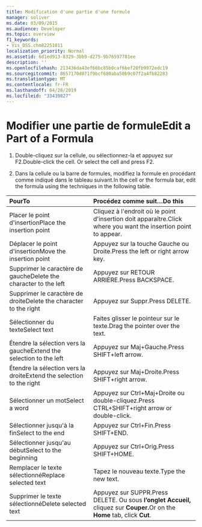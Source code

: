 ```yaml
---
title: Modification d'une partie d'une formule
manager: soliver
ms.date: 03/09/2015
ms.audience: Developer
ms.topic: overview
f1_keywords:
- Vis_DSS.chm82251811
localization_priority: Normal
ms.assetid: 6d1ed913-8329-3bb9-d275-9b76597781ee
description: ''
ms.openlocfilehash: 213436da43ef66bc85b0caf6bef20fb9972edc19
ms.sourcegitcommit: 8657170d071f9bcf680aba50b9c07f2a4fb82283
ms.translationtype: MT
ms.contentlocale: fr-FR
ms.lasthandoff: 04/28/2019
ms.locfileid: "33439827"
---
```

# <a name="edit-a-part-of-a-formula"></a><span data-ttu-id="89bb8-102">Modifier une partie de formule</span><span class="sxs-lookup"><span data-stu-id="89bb8-102">Edit a Part of a Formula</span></span>

1. <span data-ttu-id="89bb8-p101">Double-cliquez sur la cellule, ou sélectionnez-la et appuyez sur F2.</span><span class="sxs-lookup"><span data-stu-id="89bb8-p101">Double-click the cell. Or select the cell and press F2.</span></span>
    
2. <span data-ttu-id="89bb8-105">Dans la cellule ou la barre de formules, modifiez la formule en procédant comme indiqué dans le tableau suivant.</span><span class="sxs-lookup"><span data-stu-id="89bb8-105">In the cell or the formula bar, edit the formula using the techniques in the following table.</span></span>
    
|<span data-ttu-id="89bb8-106">**Pour**</span><span class="sxs-lookup"><span data-stu-id="89bb8-106">**To**</span></span>|<span data-ttu-id="89bb8-107">**Procédez comme suit…**</span><span class="sxs-lookup"><span data-stu-id="89bb8-107">**Do this**</span></span>|
|:-----|:-----|
| <span data-ttu-id="89bb8-108">Placer le point d'insertion</span><span class="sxs-lookup"><span data-stu-id="89bb8-108">Place the insertion point</span></span>  <br/> | <span data-ttu-id="89bb8-109">Cliquez à l'endroit où le point d'insertion doit apparaître.</span><span class="sxs-lookup"><span data-stu-id="89bb8-109">Click where you want the insertion point to appear.</span></span>  <br/> |
| <span data-ttu-id="89bb8-110">Déplacer le point d'insertion</span><span class="sxs-lookup"><span data-stu-id="89bb8-110">Move the insertion point</span></span>  <br/> | <span data-ttu-id="89bb8-111">Appuyez sur la touche Gauche ou Droite.</span><span class="sxs-lookup"><span data-stu-id="89bb8-111">Press the left or right arrow key.</span></span>  <br/> |
| <span data-ttu-id="89bb8-112">Supprimer le caractère de gauche</span><span class="sxs-lookup"><span data-stu-id="89bb8-112">Delete the character to the left</span></span>  <br/> | <span data-ttu-id="89bb8-113">Appuyez sur RETOUR ARRIÈRE.</span><span class="sxs-lookup"><span data-stu-id="89bb8-113">Press BACKSPACE.</span></span>  <br/> |
| <span data-ttu-id="89bb8-114">Supprimer le caractère de droite</span><span class="sxs-lookup"><span data-stu-id="89bb8-114">Delete the character to the right</span></span>  <br/> | <span data-ttu-id="89bb8-115">Appuyez sur Suppr.</span><span class="sxs-lookup"><span data-stu-id="89bb8-115">Press DELETE.</span></span>  <br/> |
| <span data-ttu-id="89bb8-116">Sélectionner du texte</span><span class="sxs-lookup"><span data-stu-id="89bb8-116">Select text</span></span>  <br/> | <span data-ttu-id="89bb8-117">Faites glisser le pointeur sur le texte.</span><span class="sxs-lookup"><span data-stu-id="89bb8-117">Drag the pointer over the text.</span></span>  <br/> |
| <span data-ttu-id="89bb8-118">Étendre la sélection vers la gauche</span><span class="sxs-lookup"><span data-stu-id="89bb8-118">Extend the selection to the left</span></span>  <br/> | <span data-ttu-id="89bb8-119">Appuyez sur Maj+Gauche.</span><span class="sxs-lookup"><span data-stu-id="89bb8-119">Press SHIFT+left arrow.</span></span>  <br/> |
| <span data-ttu-id="89bb8-120">Étendre la sélection vers la droite</span><span class="sxs-lookup"><span data-stu-id="89bb8-120">Extend the selection to the right</span></span>  <br/> | <span data-ttu-id="89bb8-121">Appuyez sur Maj+Droite.</span><span class="sxs-lookup"><span data-stu-id="89bb8-121">Press SHIFT+right arrow.</span></span>  <br/> |
| <span data-ttu-id="89bb8-122">Sélectionner un mot</span><span class="sxs-lookup"><span data-stu-id="89bb8-122">Select a word</span></span>  <br/> | <span data-ttu-id="89bb8-123">Appuyez sur Ctrl+Maj+Droite ou double-cliquez.</span><span class="sxs-lookup"><span data-stu-id="89bb8-123">Press CTRL+SHIFT+right arrow or double-click.</span></span>  <br/> |
| <span data-ttu-id="89bb8-124">Sélectionner jusqu'à la fin</span><span class="sxs-lookup"><span data-stu-id="89bb8-124">Select to the end</span></span>  <br/> | <span data-ttu-id="89bb8-125">Appuyez sur Ctrl+Fin.</span><span class="sxs-lookup"><span data-stu-id="89bb8-125">Press SHIFT+END.</span></span>  <br/> |
| <span data-ttu-id="89bb8-126">Sélectionner jusqu'au début</span><span class="sxs-lookup"><span data-stu-id="89bb8-126">Select to the beginning</span></span>  <br/> | <span data-ttu-id="89bb8-127">Appuyez sur Ctrl+Orig.</span><span class="sxs-lookup"><span data-stu-id="89bb8-127">Press SHIFT+HOME.</span></span>  <br/> |
| <span data-ttu-id="89bb8-128">Remplacer le texte sélectionné</span><span class="sxs-lookup"><span data-stu-id="89bb8-128">Replace selected text</span></span>  <br/> | <span data-ttu-id="89bb8-129">Tapez le nouveau texte.</span><span class="sxs-lookup"><span data-stu-id="89bb8-129">Type the new text.</span></span>  <br/> |
| <span data-ttu-id="89bb8-130">Supprimer le texte sélectionné</span><span class="sxs-lookup"><span data-stu-id="89bb8-130">Delete selected text</span></span>  <br/> | <span data-ttu-id="89bb8-131">Appuyez sur SUPPR.</span><span class="sxs-lookup"><span data-stu-id="89bb8-131">Press DELETE.</span></span> <span data-ttu-id="89bb8-132">Ou sous **l’onglet Accueil,** cliquez sur **Couper.**</span><span class="sxs-lookup"><span data-stu-id="89bb8-132">Or on the **Home** tab, click **Cut**.</span></span>  <br/> |
   

